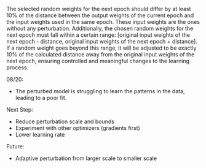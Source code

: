The selected random weights for the next epoch should differ by at least 10% of the distance between the output weights of the current epoch and the input weights used in the same epoch. These input weights are the ones without any perturbation. Additionally, the chosen random weights for the next epoch must fall within a certain range: [original input weights of the next epoch - distance, original input weights of the next epoch + distance]. If a random weight goes beyond this range, it will be adjusted to be exactly 10% of the calculated distance away from the original input weights of the next epoch, ensuring controlled and meaningful changes to the learning process.

08/20: 
- The perturbed model is struggling to learn the patterns in the data, leading to a poor fit.

Next Step:
- Reduce perturbation scale and bounds
- Experiment with other optimizers (gradients first)
- Lower learning rate


Future: 
- Adaptive perturbation from larger scale to smaller scale